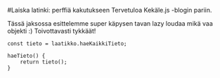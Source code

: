 #Laiska latinki: perffiä kakutukseen
Tervetuloa Kekäle.js -blogin pariin.

Tässä jaksossa esittelemme super käpysen tavan lazy loudaa mikä vaa objekti :) Toivottavasti tykkäät!

```
const tieto = laatikko.haeKaikkiTieto;

haeTieto() {
    return tieto();
}
```
